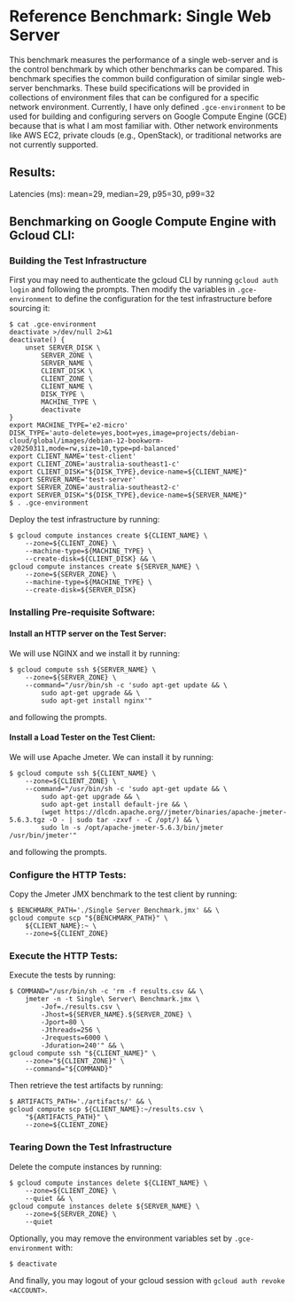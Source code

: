 # Reference Benchmark: Single Web Server
This benchmark measures the performance of a single web-server and is the control benchmark 
by which other benchmarks can be compared. This benchmark specifies the common build 
configuration of similar single web-server benchmarks. These build specifications will be 
provided in collections of environment files that can be configured for a specific network environment. 
Currently, I have only defined `.gce-environment` to be used for building and configuring servers on Google 
Compute Engine (GCE) because that is what I am most familiar with. Other network environments 
like AWS EC2, private clouds (e.g., OpenStack), or traditional networks are not currently 
supported.

## Results:
Latencies (ms): mean=29, median=29, p95=30, p99=32

## Benchmarking on Google Compute Engine with Gcloud CLI:
### Building the Test Infrastructure
First you may need to authenticate the gcloud CLI by running `gcloud auth login` and following 
the prompts. Then modify the variables in `.gce-environment` to define the configuration for 
the test infrastructure before sourcing it:
```
$ cat .gce-environment
deactivate >/dev/null 2>&1
deactivate() {
    unset SERVER_DISK \
        SERVER_ZONE \
        SERVER_NAME \
        CLIENT_DISK \
        CLIENT_ZONE \
        CLIENT_NAME \
        DISK_TYPE \
        MACHINE_TYPE \
        deactivate
}
export MACHINE_TYPE='e2-micro'
DISK_TYPE='auto-delete=yes,boot=yes,image=projects/debian-cloud/global/images/debian-12-bookworm-v20250311,mode=rw,size=10,type=pd-balanced'
export CLIENT_NAME='test-client'
export CLIENT_ZONE='australia-southeast1-c'
export CLIENT_DISK="${DISK_TYPE},device-name=${CLIENT_NAME}"
export SERVER_NAME='test-server'
export SERVER_ZONE='australia-southeast2-c'
export SERVER_DISK="${DISK_TYPE},device-name=${SERVER_NAME}"
$ . .gce-environment
```
Deploy the test infrastructure by running:
```
$ gcloud compute instances create ${CLIENT_NAME} \
    --zone=${CLIENT_ZONE} \
    --machine-type=${MACHINE_TYPE} \
    --create-disk=${CLIENT_DISK} && \
gcloud compute instances create ${SERVER_NAME} \
    --zone=${SERVER_ZONE} \
    --machine-type=${MACHINE_TYPE} \
    --create-disk=${SERVER_DISK}
```

### Installing Pre-requisite Software:
#### Install an HTTP server on the Test Server:
We will use NGINX and we install it by running:
```
$ gcloud compute ssh ${SERVER_NAME} \
    --zone=${SERVER_ZONE} \
    --command="/usr/bin/sh -c 'sudo apt-get update && \
        sudo apt-get upgrade && \
        sudo apt-get install nginx'"
```
and following the prompts.

#### Install a Load Tester on the Test Client:
We will use Apache Jmeter. We can install it by running:
```
$ gcloud compute ssh ${CLIENT_NAME} \
    --zone=${CLIENT_ZONE} \
    --command="/usr/bin/sh -c 'sudo apt-get update && \
        sudo apt-get upgrade && \
        sudo apt-get install default-jre && \
        (wget https://dlcdn.apache.org//jmeter/binaries/apache-jmeter-5.6.3.tgz -O - | sudo tar -zxvf - -C /opt/) && \
        sudo ln -s /opt/apache-jmeter-5.6.3/bin/jmeter /usr/bin/jmeter'"
```
and following the prompts.

### Configure the HTTP Tests:
Copy the Jmeter JMX benchmark to the test client by running:
```
$ BENCHMARK_PATH='./Single Server Benchmark.jmx' && \
gcloud compute scp "${BENCHMARK_PATH}" \
    ${CLIENT_NAME}:~ \
    --zone=${CLIENT_ZONE}
```

### Execute the HTTP Tests:
Execute the tests by running:
```
$ COMMAND="/usr/bin/sh -c 'rm -f results.csv && \
    jmeter -n -t Single\ Server\ Benchmark.jmx \
        -Jof=./results.csv \
        -Jhost=${SERVER_NAME}.${SERVER_ZONE} \
        -Jport=80 \
        -Jthreads=256 \
        -Jrequests=6000 \
        -Jduration=240'" && \
gcloud compute ssh "${CLIENT_NAME}" \
    --zone="${CLIENT_ZONE}" \
    --command="${COMMAND}"
```
Then retrieve the test artifacts by running:
```
$ ARTIFACTS_PATH='./artifacts/' && \
gcloud compute scp ${CLIENT_NAME}:~/results.csv \
    "${ARTIFACTS_PATH}" \
    --zone=${CLIENT_ZONE}
```

### Tearing Down the Test Infrastructure
Delete the compute instances by running:
```
$ gcloud compute instances delete ${CLIENT_NAME} \
    --zone=${CLIENT_ZONE} \
    --quiet && \
gcloud compute instances delete ${SERVER_NAME} \
    --zone=${SERVER_ZONE} \
    --quiet
```
Optionally, you may remove the environment variables set by `.gce-environment` with:
```
$ deactivate
```
And finally, you may logout of your gcloud session with `gcloud auth revoke <ACCOUNT>`.
